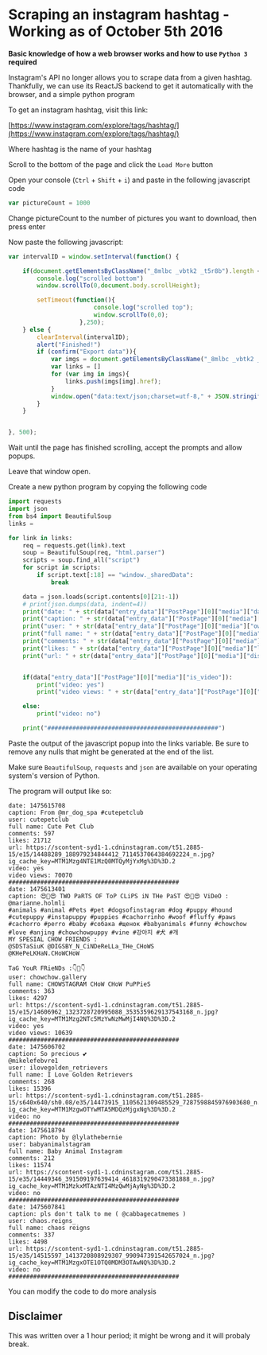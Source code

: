 # Scraping an instagram hashtag - Working as of October 5th  2016

**Basic knowledge of how a web browser works and how to use `Python 3` required**

Instagram's API no longer allows you to scrape data from a given hashtag. Thankfully, we can use its ReactJS backend to get it automatically with the browser, and a simple python program

To get an instagram hashtag, visit this link:

[https://www.instagram.com/explore/tags/hashtag/](https://www.instagram.com/explore/tags/hashtag/)

Where hashtag is the name of your hashtag

Scroll to the bottom of the page and click the `Load More` button

Open your console (`Ctrl` + `Shift` + `i`) and paste in the following javascript code

```javascript
var pictureCount = 1000
```

Change pictureCount to the number of pictures you want to download, then press enter

Now paste the following javascript:

```javascript
var intervalID = window.setInterval(function() {

    if(document.getElementsByClassName("_8mlbc _vbtk2 _t5r8b").length < pictureCount){
        console.log("scrolled bottom")
        window.scrollTo(0,document.body.scrollHeight);

        setTimeout(function(){
                        console.log("scrolled top");
                        window.scrollTo(0,0);
                    },250);
    } else {
        clearInterval(intervalID);
        alert("Finished!")
        if (confirm("Export data")){
            var imgs = document.getElementsByClassName("_8mlbc _vbtk2 _t5r8b")
            var links = []
            for (var img in imgs){
                links.push(imgs[img].href);
            }
            window.open("data:text/json;charset=utf-8," + JSON.stringify(links))
        }
    }


}, 500);
```

Wait until the page has finished scrolling, accept the prompts and allow popups.

Leave that window open.

Create a new python program by copying the following code

```python
import requests
import json
from bs4 import BeautifulSoup
links = 

for link in links:
    req = requests.get(link).text
    soup = BeautifulSoup(req, "html.parser")
    scripts = soup.find_all("script")
    for script in scripts:
        if script.text[:18] == "window._sharedData":
            break

    data = json.loads(script.contents[0][21:-1])
    # print(json.dumps(data, indent=4))
    print("date: " + str(data["entry_data"]["PostPage"][0]["media"]["date"]))
    print("caption: " + str(data["entry_data"]["PostPage"][0]["media"]["caption"]))
    print("user: " + str(data["entry_data"]["PostPage"][0]["media"]["owner"]["username"]))
    print("full name: " + str(data["entry_data"]["PostPage"][0]["media"]["owner"]["full_name"]))
    print("comments: " + str(data["entry_data"]["PostPage"][0]["media"]["comments"]["count"]))
    print("likes: " + str(data["entry_data"]["PostPage"][0]["media"]["likes"]["count"]))
    print("url: " + str(data["entry_data"]["PostPage"][0]["media"]["display_src"]))


    if(data["entry_data"]["PostPage"][0]["media"]["is_video"]):
        print("video: yes")
        print("video views: " + str(data["entry_data"]["PostPage"][0]["media"]["video_views"]))

    else:
        print("video: no")

    print("################################################")
```


Paste the output of the javascript popup into the links variable. Be sure to remove any nulls that might be generated at the end of the list.

Make sure `BeautifulSoup`, `requests` and `json` are available on your operating system's version of Python.

The program will output like so:

```
date: 1475615708
caption: From @mr_dog_spa #cutepetclub
user: cutepetclub
full name: Cute Pet Club
comments: 597
likes: 21712
url: https://scontent-syd1-1.cdninstagram.com/t51.2885-15/e15/14488289_188979234844412_7114537064384692224_n.jpg?ig_cache_key=MTM1Mzg4NTE1MzQ0MTQyMjYxMg%3D%3D.2
video: yes
video views: 70070
################################################
date: 1475613401
caption: 😍💞😍 TWO PaRTS OF ToP CLiPS iN THe PaST 😍💞😍 ViDeO : @marianne.holmli 
#animals #animal #Pets #pet #dogsofinstagram #dog #puppy #hound #cutepuppy #instapuppy #puppies #cachorrinho #woof #fluffy #paws #cachorro #perro #baby #собака #щенок #babyanimals #funny #chowchow #love #anjing #chowchowpuppy #vine #강아지 #犬 #개 
MY SPESIAL CHOW FRIENDS : 
@SDSTaSiuK @DIGSBY_N_CiNDeReLLa_THe_CHoWS 
@KHePeLKHaN.CHoWCHoW

TaG YouR FRieNDs :👇👥👇
user: chowchow.gallery
full name: CHOWSTAGRAM CHoW CHoW PuPPieS
comments: 363
likes: 4297
url: https://scontent-syd1-1.cdninstagram.com/t51.2885-15/e15/14606962_1323728720995088_3535359629137543168_n.jpg?ig_cache_key=MTM1Mzg2NTc5MzYwNzMwMjI4NQ%3D%3D.2
video: yes
video views: 10639
################################################
date: 1475606702
caption: So precious 💕
@mikelefebvre1
user: ilovegolden_retrievers
full name: I Love Golden Retrievers
comments: 268
likes: 15396
url: https://scontent-syd1-1.cdninstagram.com/t51.2885-15/s640x640/sh0.08/e35/14473915_1105621309485529_7287598845976903680_n.jpg?ig_cache_key=MTM1MzgwOTYwMTA5MDQzMjgxNg%3D%3D.2
video: no
################################################
date: 1475618794
caption: Photo by @lylathebernie
user: babyanimalstagram
full name: Baby Animal Instagram
comments: 212
likes: 11574
url: https://scontent-syd1-1.cdninstagram.com/t51.2885-15/e35/14449346_391509197639414_4618319290473381888_n.jpg?ig_cache_key=MTM1MzkxMTAzNTI4MzQwMjAyNg%3D%3D.2
video: no
################################################
date: 1475607841
caption: pls don't talk to me ( @cabbagecatmemes )
user: chaos.reigns_
full name: chaos reigns
comments: 337
likes: 4498
url: https://scontent-syd1-1.cdninstagram.com/t51.2885-15/e35/14515597_1413720808929307_990947391542657024_n.jpg?ig_cache_key=MTM1MzgxOTE1OTQ0MDM3OTAwNQ%3D%3D.2
video: no
################################################
```

You can modify the code to do more analysis


## Disclaimer
This was written over a 1 hour period; it might be wrong and it will probaly break.
